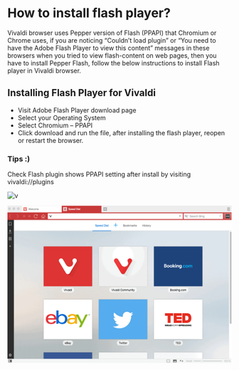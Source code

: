 How to install flash player?
============================

Vivaldi browser uses Pepper version of Flash (PPAPI) that Chromium or Chrome uses, if you are noticing “Couldn’t load plugin” or “You need to have the Adobe Flash Player to view this content” messages in these browsers when you tried to view flash-content on web pages, then you have to install Pepper Flash, follow the below instructions to install Flash player in Vivaldi browser.

Installing Flash Player for Vivaldi
-----------------------------------

 * Visit Adobe Flash Player download page
 * Select your Operating System
 * Select Chromium – PPAPI
 * Click download and run the file, after installing the flash player, reopen or restart the browser.

### Tips :)

Check Flash plugin shows PPAPI setting after install by visiting vivaldi://plugins

![v](/a9bd5f594ec11a9b11ea65d17befa5fe1692b807/images/flash.gif)

![v](https://raw.githubusercontent.com/greench/vw-demo/master/images/flash.gif)

